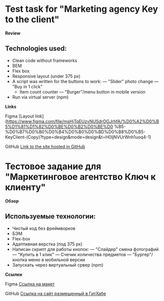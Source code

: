 # Test task for "Marketing agency Key to the client"

**Review**

## Technologies used:
* Clean code without frameworks
* BEM
* Flex box
* Responsive layout (under 375 px)
* A script was written for the buttons to work:
   — "Slider" photo change
   — "Buy in 1 click"
   - Item count counter
   — "Burger"/menu button in mobile version
* Run via virtual server (npm)

**Links**

Figma
[Layout link](https://www.figma.com/file/msHjTqEUzvNUSdrOGJrhfA/%D0%A2%D0%B5%D1%81%D1%82%D0%BE%D0%B2%D0%BE%D0 %B5-%D0%B7%D0%B0%D0%B4%D0%B0%D0%BD%D0%B8%D0%B5-KeyClient-(Copy)?type=design&mode=design&t=H0IjNVUrWnh1uoq4-1)

GitHub
[Link to the site hosted in GitHub]()




# Тестовое задание для "Маркетинговое агентство Ключ к клиенту"

**Обзор**

## Используемые технологии:
* Чистый код без фреймворков
* БЭМ
* Flex-box
* Адаптивная верстка (под 375 px)
* Написан скрипт для работы кнопок:
  — "Слайдер" смена фотографий
  — "Купить в 1 клик"
  — Счечик количества предметов
  — "Бургер"/кнопка меню в мобильной версии
* Запускать через виртуальный срвер (npm)

**Ссылки**

Figma
[Ссылка на макет](https://www.figma.com/file/msHjTqEUzvNUSdrOGJrhfA/%D0%A2%D0%B5%D1%81%D1%82%D0%BE%D0%B2%D0%BE%D0%B5-%D0%B7%D0%B0%D0%B4%D0%B0%D0%BD%D0%B8%D0%B5-KeyClient-(Copy)?type=design&mode=design&t=H0IjNVUrWnh1uoq4-1)

GitHub
[Ссылка на сайт размещенный в ГитХабе]()